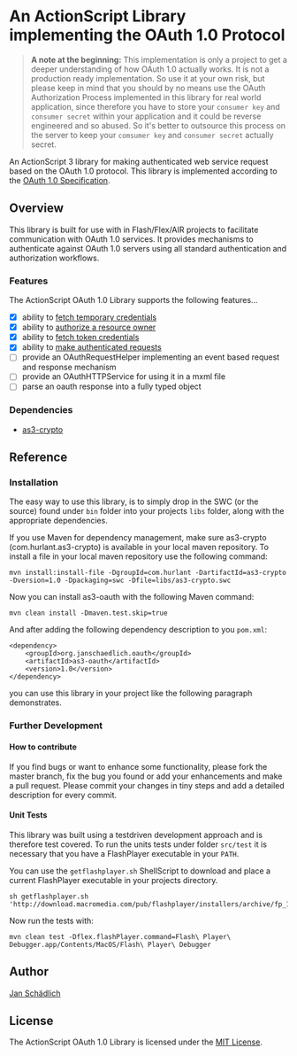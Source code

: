 # An ActionScript Library implementing the OAuth 1.0 Protocol

> **A note at the beginning:** This implementation is only a project to get a deeper understanding of how OAuth 1.0 actually works. It is not a production ready implementation. So use it at your own risk, but please keep in mind that you should by no means use the OAuth Authorization Process implemented in this library for real world application, since therefore you have to store your ```consumer key``` and ```consumer secret``` within your application and it could be reverse engineered and so abused. So it's better to outsource this process on the server to keep your ```comsumer key``` and ```consumer secret``` actually secret. 

An ActionScript 3 library for making authenticated web service request based on the OAuth 1.0 protocol. This library is implemented according to the [OAuth 1.0 Specification](https://tools.ietf.org/html/rfc5849).

## Overview

This library is built for use with in Flash/Flex/AIR projects to facilitate communication with OAuth 1.0 services. It provides mechanisms to authenticate against OAuth 1.0 servers using all standard authentication and authorization workflows.

### Features

The ActionScript OAuth 1.0 Library supports the following features...

* [x] ability to [fetch temporary credentials](https://tools.ietf.org/html/rfc5849#section-2.1)
* [x] ability to [authorize a resource owner](https://tools.ietf.org/html/rfc5849#section-2.2) 
* [x] ability to [fetch token credentials](https://tools.ietf.org/html/rfc5849#section-2.3) 
* [x] ability to [make authenticated requests](https://tools.ietf.org/html/rfc5849#section-3) 
* [ ] provide an OAuthRequestHelper implementing an event based request and response mechanism
* [ ] provide an OAuthHTTPService for using it in a mxml file
* [ ] parse an oauth response into a fully typed object

### Dependencies

* [as3-crypto](https://github.com/jschaedl/as3-crypto)

## Reference

### Installation

The easy way to use this library, is to simply drop in the SWC (or the source) found under ```bin``` folder into your projects ```libs``` folder, along with the appropriate dependencies.

If you use Maven for dependency management, make sure as3-crypto (com.hurlant.as3-crypto) is available in your local maven repository. To install a file in your local maven repository use the following command:

```
mvn install:install-file -DgroupId=com.hurlant -DartifactId=as3-crypto -Dversion=1.0 -Dpackaging=swc -Dfile=libs/as3-crypto.swc
```  

Now you can install as3-oauth with the following Maven command:

```
mvn clean install -Dmaven.test.skip=true
```

And after adding the following dependency description to you ```pom.xml```:

```
<dependency>
	<groupId>org.janschaedlich.oauth</groupId>
	<artifactId>as3-oauth</artifactId>
	<version>1.0</version>
</dependency>
```

you can use this library in your project like the following paragraph demonstrates.

<!---
### Usage

...

### Demo

For a demo project using this library and an example Maven configuration have a look [here]().

### Documentation

You can find the full ASDocs for the project [here]().
--->

### Further Development

#### How to contribute
If you find bugs or want to enhance some functionality, please fork the master branch, fix the bug you found or add your enhancements and make a pull request. Please commit your changes in tiny steps and add a detailed description for every commit. 

<!---Please make sure that all changes be accompanied by passing unit tests.--->

#### Unit Tests
This library was built using a testdriven development approach and is therefore test covered. To run the units tests under folder ```src/test``` it is necessary that you have a FlashPlayer executable in your ```PATH```. 

You can use the ```getflashplayer.sh``` ShellScript to download and place a current FlashPlayer executable in your projects directory.

```
sh getflashplayer.sh 'http://download.macromedia.com/pub/flashplayer/installers/archive/fp_11.7.700.225_archive.zip'
``` 
Now run the tests with:

```
mvn clean test -Dflex.flashPlayer.command=Flash\ Player\ Debugger.app/Contents/MacOS/Flash\ Player\ Debugger
```

## Author

[Jan Schädlich](https://github.com/jschaedl)

<!---
## Acknowledgments

* Thanks to the [Travis-CI Actionscript Demo Project](https://github.com/Larusso/travis-CI-actionscript-demo) for providing the getflashplayer.sh ShellScript
--->

## License

The ActionScript OAuth 1.0 Library is licensed under the [MIT License](http://opensource.org/licenses/MIT).